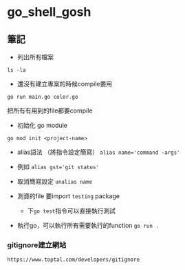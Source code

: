 # go_shell_gosh


## 筆記
* 列出所有檔案
```
ls -la
```

* 還沒有建立專案的時候compile要用
```
go run main.go color.go
```
把所有有用到的file都要compile

* 初始化 go module
```
go mod init <project-name>
```

* alias語法 （將指令設定簡寫）
`alias name='command -args'`
* 例如
`alias gst='git status'`
* 取消簡寫設定
`unalias name`

* 測資的file 要import `testing` package
    * 下`go test`指令可以直接執行測試

* 執行go，可以執行所有需要執行的function
`go run .`

### gitignore建立網站
`https://www.toptal.com/developers/gitignore`